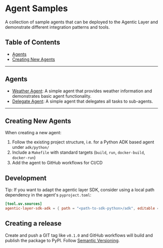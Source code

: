 # Agent Samples

A collection of sample agents that can be deployed to the Agentic Layer and demonstrate different integration patterns
and tools.

## Table of Contents

- [Agents](#agents)
- [Creating New Agents](#creating-new-agents)

----

## Agents

* [Weather Agent](./adk/python/weather-agent/README.md): A simple agent that provides weather information and
  demonstrates basic agent functionality.
* [Delegate Agent](./adk/python/delegate-agent/README.md): A simple agent that delegates all tasks to sub-agents.

----

## Creating New Agents

When creating a new agent:

1. Follow the existing project structure, i.e. for a Python ADK based agent under `adk/python/`
2. Include a `Makefile` with standard targets (`build`, `run`, `docker-build`, `docker-run`)
3. Add the agent to GitHub workflows for CI/CD

## Development

Tip: If you want to adapt the agentic layer SDK, consider using a local path dependency in the agent's `pyproject.toml`:

```toml
[tool.uv.sources]
agentic-layer-sdk-adk = { path = "<path-to-sdk-python>/adk", editable = true }
```

## Creating a release

Create and push a GIT tag like `v0.1.0` and GitHub workflows will build and publish the package to PyPI.
Follow [Semantic Versioning](https://semver.org/).